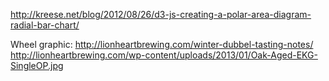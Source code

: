 http://kreese.net/blog/2012/08/26/d3-js-creating-a-polar-area-diagram-radial-bar-chart/

Wheel graphic:
  http://lionheartbrewing.com/winter-dubbel-tasting-notes/
  http://lionheartbrewing.com/wp-content/uploads/2013/01/Oak-Aged-EKG-SingleOP.jpg
